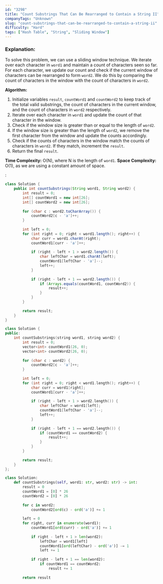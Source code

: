 ```yaml
---
id: "3298"
title: "Count Substrings That Can Be Rearranged to Contain a String II"
companyTags: "Unknown"
slug: "count-substrings-that-can-be-rearranged-to-contain-a-string-ii"
difficulty: "Hard"
tags: ["Hash Table", "String", "Sliding Window"]
---
```


### Explanation:
To solve this problem, we can use a sliding window technique. We iterate over each character in `word1` and maintain a count of characters seen so far. For each character, we update our count and check if the current window of characters can be rearranged to form `word2`. We do this by comparing the count of characters in the window with the count of characters in `word2`.

**Algorithm:**
1. Initialize variables `result`, `countWord1` and `countWord2` to keep track of the total valid substrings, the count of characters in the current window, and the count of characters in `word2` respectively.
2. Iterate over each character in `word1` and update the count of that character in the window.
3. Check if the window size is greater than or equal to the length of `word2`.
4. If the window size is greater than the length of `word2`, we remove the first character from the window and update the counts accordingly.
5. Check if the counts of characters in the window match the counts of characters in `word2`. If they match, increment the `result`.
6. Return the final `result`.

**Time Complexity:** O(N), where N is the length of `word1`.
**Space Complexity:** O(1), as we are using a constant amount of space.

:

```java
class Solution {
    public int countSubstrings(String word1, String word2) {
        int result = 0;
        int[] countWord1 = new int[26];
        int[] countWord2 = new int[26];
        
        for (char c : word2.toCharArray()) {
            countWord2[c - 'a']++;
        }
        
        int left = 0;
        for (int right = 0; right < word1.length(); right++) {
            char curr = word1.charAt(right);
            countWord1[curr - 'a']++;
            
            if (right - left + 1 > word2.length()) {
                char leftChar = word1.charAt(left);
                countWord1[leftChar - 'a']--;
                left++;
            }
            
            if (right - left + 1 == word2.length()) {
                if (Arrays.equals(countWord1, countWord2)) {
                    result++;
                }
            }
        }
        
        return result;
    }
}
```

```cpp
class Solution {
public:
    int countSubstrings(string word1, string word2) {
        int result = 0;
        vector<int> countWord1(26, 0);
        vector<int> countWord2(26, 0);
        
        for (char c : word2) {
            countWord2[c - 'a']++;
        }
        
        int left = 0;
        for (int right = 0; right < word1.length(); right++) {
            char curr = word1[right];
            countWord1[curr - 'a']++;
            
            if (right - left + 1 > word2.length()) {
                char leftChar = word1[left];
                countWord1[leftChar - 'a']--;
                left++;
            }
            
            if (right - left + 1 == word2.length()) {
                if (countWord1 == countWord2) {
                    result++;
                }
            }
        }
        
        return result;
    }
};
```

```python
class Solution:
    def countSubstrings(self, word1: str, word2: str) -> int:
        result = 0
        countWord1 = [0] * 26
        countWord2 = [0] * 26
        
        for c in word2:
            countWord2[ord(c) - ord('a')] += 1
        
        left = 0
        for right, curr in enumerate(word1):
            countWord1[ord(curr) - ord('a')] += 1
            
            if right - left + 1 > len(word2):
                leftChar = word1[left]
                countWord1[ord(leftChar) - ord('a')] -= 1
                left += 1
                
            if right - left + 1 == len(word2):
                if countWord1 == countWord2:
                    result += 1
        
        return result
```